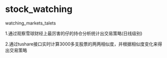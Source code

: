 # stock_watching
watching_markets_talets

1.通过观察雪球财经上最厉害的仔的持仓分析统计出交易策略(日线级别)



2.通过tushare接口实时计算3000多支股票的两两相似度，并根据相似度变化来得出交易策略
